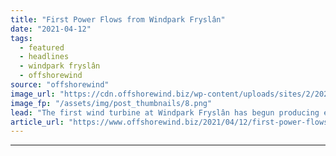 ```yaml
---
title: "First Power Flows from Windpark Fryslân"
date: "2021-04-12"
tags: 
  - featured
  - headlines
  - windpark fryslân
  - offshorewind
source: "offshorewind"
image_url: "https://cdn.offshorewind.biz/wp-content/uploads/sites/2/2021/04/12111002/c-Windpark-Frysl%C3%A2n.png"
image_fp: "/assets/img/post_thumbnails/8.png"
lead: "The first wind turbine at Windpark Fryslân has begun producing electricity, according to a"
article_url: "https://www.offshorewind.biz/2021/04/12/first-power-flows-from-windpark-fryslan/"
---
```


---
